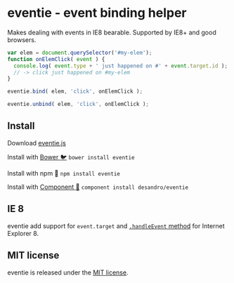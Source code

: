 # eventie - event binding helper

Makes dealing with events in IE8 bearable. Supported by IE8+ and good browsers.

``` js
var elem = document.querySelector('#my-elem');
function onElemClick( event ) {
  console.log( event.type + ' just happened on #' + event.target.id );
  // -> click just happened on #my-elem
}

eventie.bind( elem, 'click', onElemClick );

eventie.unbind( elem, 'click', onElemClick );
```

## Install

Download [eventie.js](eventie.js)

Install with [Bower :bird:](http://bower.io) `bower install eventie`

Install with npm :truck: `npm install eventie`

Install with [Component :nut_and_bolt:](https://github.com/component/component) `component install desandro/eventie`

## IE 8

eventie add support for `event.target` and [`.handleEvent` method](https://developer.mozilla.org/en-US/docs/DOM/EventListener#handleEvent\(\)) for Internet Explorer 8.

## MIT license

eventie is released under the [MIT license](http://desandro.mit-license.org).